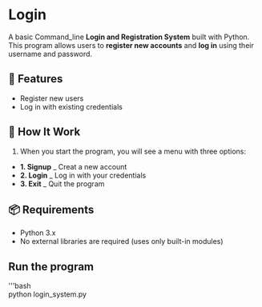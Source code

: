 # Login

A basic Command_line **Login and Registration System** built with Python.
This program allows users to **register new accounts** and **log in** using their username and password.


## 🚀 Features 

- Register new users
- Log in with existing credentials

## 🧩 How It Work 

1. When you start the program, you will see a menu with three options:
- **1. Signup** _ Creat a new account
- **2. Login** _ Log in with your credentials
- **3. Exit** _ Quit the program

## 📦 Requirements

- Python 3.x
- No external libraries are required (uses only built-in modules)

## Run the program 

'''bash  
python login_system.py
